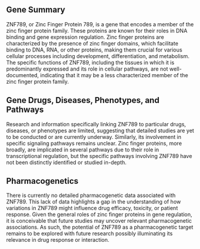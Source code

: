 ## Gene Summary
ZNF789, or Zinc Finger Protein 789, is a gene that encodes a member of the zinc finger protein family. These proteins are known for their roles in DNA binding and gene expression regulation. Zinc finger proteins are characterized by the presence of zinc finger domains, which facilitate binding to DNA, RNA, or other proteins, making them crucial for various cellular processes including development, differentiation, and metabolism. The specific functions of ZNF789, including the tissues in which it is predominantly expressed and its role in cellular pathways, are not well-documented, indicating that it may be a less characterized member of the zinc finger protein family.

## Gene Drugs, Diseases, Phenotypes, and Pathways
Research and information specifically linking ZNF789 to particular drugs, diseases, or phenotypes are limited, suggesting that detailed studies are yet to be conducted or are currently underway. Similarly, its involvement in specific signaling pathways remains unclear. Zinc finger proteins, more broadly, are implicated in several pathways due to their role in transcriptional regulation, but the specific pathways involving ZNF789 have not been distinctly identified or studied in-depth.

## Pharmacogenetics
There is currently no detailed pharmacogenetic data associated with ZNF789. This lack of data highlights a gap in the understanding of how variations in ZNF789 might influence drug efficacy, toxicity, or patient response. Given the general roles of zinc finger proteins in gene regulation, it is conceivable that future studies may uncover relevant pharmacogenetic associations. As such, the potential of ZNF789 as a pharmacogenetic target remains to be explored with future research possibly illuminating its relevance in drug response or interaction.